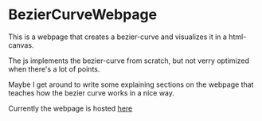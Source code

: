 # BezierCurveWebpage
This is a webpage that creates a bezier-curve and visualizes it in a html-canvas.

The js implements the bezier-curve from scratch, but not verry optimized when there's a lot of points.

Maybe I get around to write some explaining sections on the webpage that teaches how the bezier curve
works in a nice way.


Currently the webpage is hosted [here](https://gate-garden.com/BezierCurve)
